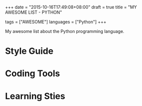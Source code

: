 +++
date      = "2015-10-16T17:49:08+08:00"
draft     = true
title     = "MY AWESOME LIST - PYTHON"

tags      = ["AWESOME"]
languages = ["Python"]
+++

My awesome list about the Python programming language.
<!--more-->

# Style Guide

# Coding Tools

# Learning Sties
